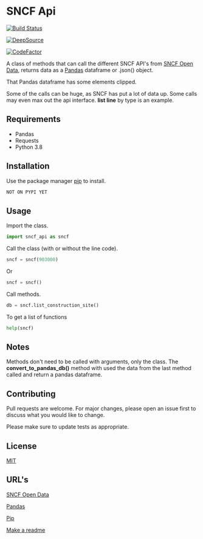 # SNCF Api

[![Build Status](https://travis-ci.com/matthew73210/sncf_api.svg?branch=master)](https://travis-ci.com/matthew73210/sncf_api)

[![DeepSource](https://static.deepsource.io/deepsource-badge-light-mini.svg)](https://deepsource.io/gh/matthew73210/sncf_api/?ref=repository-badge)

[![CodeFactor](https://www.codefactor.io/repository/github/matthew73210/sncf_api/badge)](https://www.codefactor.io/repository/github/matthew73210/sncf_api)

A class of methods that can call the different SNCF API's from [SNCF Open Data](https://data.sncf.com/), returns data as a [Pandas](https://pandas.pydata.org/) dataframe or .json() object.

That Pandas dataframe has some elements clipped.

Some of the calls can be huge, as SNCF has put a lot of data up. Some calls may even max out the api interface. **list line** by type is an example.

## Requirements

- Pandas
- Requests
- Python 3.8

## Installation

Use the package manager [pip](https://pip.pypa.io/en/stable/) to install.

```bash
NOT ON PYPI YET
```

## Usage

Import the class.

```python
import sncf_api as sncf
```

Call the class (with or without the line code).

```python
sncf = sncf(903000)
```

Or

```python
sncf = sncf()
```

Call methods.

```python
db = sncf.list_construction_site()
```

To get a list of functions

```python
help(sncf)
```

## Notes

Methods don't need to be called with arguments, only the class.
The **convert_to_pandas_db()** method with used the data from the last method called and return a pandas dataframe.

## Contributing

Pull requests are welcome. For major changes, please open an issue first to discuss what you would like to change.

Please make sure to update tests as appropriate.

## License

[MIT](https://choosealicense.com/licenses/mit/)

## URL's

[SNCF Open Data](https://data.sncf.com/)

[Pandas](https://pandas.pydata.org/)

[Pip](https://pip.pypa.io/en/stable/)

[Make a readme](https://www.makeareadme.com/)
